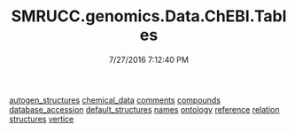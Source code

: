 ﻿---
title: SMRUCC.genomics.Data.ChEBI.Tables
date: 7/27/2016 7:12:40 PM
---

[autogen_structures](T-SMRUCC.genomics.Data.ChEBI.Tables.autogen_structures.html)
[chemical_data](T-SMRUCC.genomics.Data.ChEBI.Tables.chemical_data.html)
[comments](T-SMRUCC.genomics.Data.ChEBI.Tables.comments.html)
[compounds](T-SMRUCC.genomics.Data.ChEBI.Tables.compounds.html)
[database_accession](T-SMRUCC.genomics.Data.ChEBI.Tables.database_accession.html)
[default_structures](T-SMRUCC.genomics.Data.ChEBI.Tables.default_structures.html)
[names](T-SMRUCC.genomics.Data.ChEBI.Tables.names.html)
[ontology](T-SMRUCC.genomics.Data.ChEBI.Tables.ontology.html)
[reference](T-SMRUCC.genomics.Data.ChEBI.Tables.reference.html)
[relation](T-SMRUCC.genomics.Data.ChEBI.Tables.relation.html)
[structures](T-SMRUCC.genomics.Data.ChEBI.Tables.structures.html)
[vertice](T-SMRUCC.genomics.Data.ChEBI.Tables.vertice.html)

